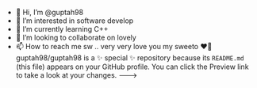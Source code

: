 - 👋 Hi, I’m @guptah98
- 👀 I’m interested in software develop
- 🌱 I’m currently learning C++
- 💞️ I’m looking to collaborate on lovely 
- 📫 How to reach me sw ..
very very love you my sweeto ❤️🥰
guptah98/guptah98 is a ✨ special ✨ repository because its `README.md` (this file) appears on your GitHub profile.
You can click the Preview link to take a look at your changes.
--->
